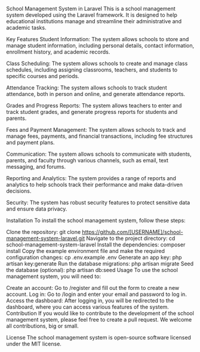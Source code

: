 School Management System in Laravel
This is a school management system developed using the Laravel framework. It is designed to help educational institutions manage and streamline their administrative and academic tasks.

Key Features
Student Information: The system allows schools to store and manage student information, including personal details, contact information, enrollment history, and academic records.

Class Scheduling: The system allows schools to create and manage class schedules, including assigning classrooms, teachers, and students to specific courses and periods.

Attendance Tracking: The system allows schools to track student attendance, both in person and online, and generate attendance reports.

Grades and Progress Reports: The system allows teachers to enter and track student grades, and generate progress reports for students and parents.

Fees and Payment Management: The system allows schools to track and manage fees, payments, and financial transactions, including fee structures and payment plans.

Communication: The system allows schools to communicate with students, parents, and faculty through various channels, such as email, text messaging, and forums.

Reporting and Analytics: The system provides a range of reports and analytics to help schools track their performance and make data-driven decisions.

Security: The system has robust security features to protect sensitive data and ensure data privacy.

Installation
To install the school management system, follow these steps:

Clone the repository: git clone https://github.com/[USERNAME]/school-management-system-laravel.git
Navigate to the project directory: cd school-management-system-laravel
Install the dependencies: composer install
Copy the example environment file and make the required configuration changes: cp .env.example .env
Generate an app key: php artisan key:generate
Run the database migrations: php artisan migrate
Seed the database (optional): php artisan db:seed
Usage
To use the school management system, you will need to:

Create an account: Go to /register and fill out the form to create a new account.
Log in: Go to /login and enter your email and password to log in.
Access the dashboard: After logging in, you will be redirected to the dashboard, where you can access various features of the system.
Contribution
If you would like to contribute to the development of the school management system, please feel free to create a pull request. We welcome all contributions, big or small.

License
The school management system is open-source software licensed under the MIT license.
